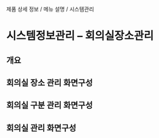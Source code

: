 <!--breadcrumb:제품 상세 정보 / 메뉴 설명 / 시스템관리--><span class="md-breadcrumb">제품 상세 정보 / 메뉴 설명 / 시스템관리</span>
# 시스템정보관리 – 회의실장소관리
<!--5th-h2-toc-->
## 개요

## 회의실 장소 관리 화면구성

## 회의실 구분 관리 화면구성

## 회의실 관리 화면구성


